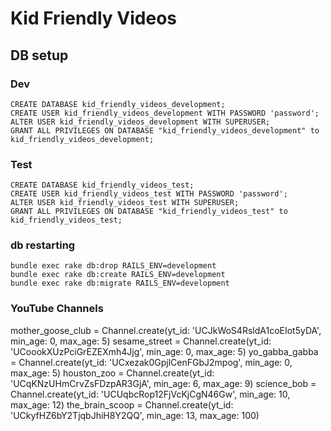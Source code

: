 # Kid Friendly Videos

## DB setup

### Dev

```
CREATE DATABASE kid_friendly_videos_development;
CREATE USER kid_friendly_videos_development WITH PASSWORD 'password';
ALTER USER kid_friendly_videos_development WITH SUPERUSER;
GRANT ALL PRIVILEGES ON DATABASE "kid_friendly_videos_development" to kid_friendly_videos_development;
```

### Test

```
CREATE DATABASE kid_friendly_videos_test;
CREATE USER kid_friendly_videos_test WITH PASSWORD 'password';
ALTER USER kid_friendly_videos_test WITH SUPERUSER;
GRANT ALL PRIVILEGES ON DATABASE "kid_friendly_videos_test" to kid_friendly_videos_test;
```

### db restarting

```
bundle exec rake db:drop RAILS_ENV=development
bundle exec rake db:create RAILS_ENV=development
bundle exec rake db:migrate RAILS_ENV=development
```

### YouTube Channels

mother_goose_club = Channel.create(yt_id: 'UCJkWoS4RsldA1coEIot5yDA', min_age: 0, max_age: 5)
sesame_street = Channel.create(yt_id: 'UCoookXUzPciGrEZEXmh4Jjg', min_age: 0, max_age: 5)
yo_gabba_gabba = Channel.create(yt_id: 'UCxezak0GpjlCenFGbJ2mpog', min_age: 0, max_age: 5)
houston_zoo = Channel.create(yt_id: 'UCqKNzUHmCrvZsFDzpAR3GjA', min_age: 6, max_age: 9)
science_bob = Channel.create(yt_id: 'UCUqbcRop12FjVcKjCgN46Gw', min_age: 10, max_age: 12)
the_brain_scoop = Channel.create(yt_id: 'UCkyfHZ6bY2TjqbJhiH8Y2QQ', min_age: 13, max_age: 100)
